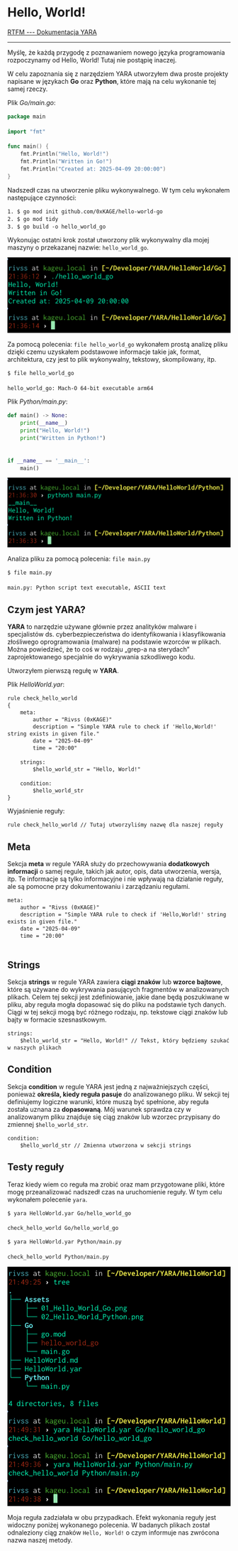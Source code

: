 # Hello, World!


[RTFM --- Dokumentacja YARA](https://yara.readthedocs.io/en/latest/writingrules.html#writing-yara-rules)

---
Myślę, że każdą przygodę z poznawaniem nowego języka programowania rozpoczynamy od Hello, World! Tutaj nie postąpię inaczej.

W celu zapoznania się z narzędziem YARA utworzyłem dwa proste projekty napisane w językach **Go** oraz **Python**, które mają na celu wykonanie tej samej rzeczy.

Plik *Go/main.go*:

```go
package main

import "fmt"

func main() {
	fmt.Println("Hello, World!")
	fmt.Println("Written in Go!")
	fmt.Println("Created at: 2025-04-09 20:00:00")
}
```

Nadszedł czas na utworzenie pliku wykonywalnego. W tym celu wykonałem następujące czynności:

```txt
1. $ go mod init github.com/0xKAGE/hello-world-go
2. $ go mod tidy
3. $ go build -o hello_world_go
```

Wykonując ostatni krok został utworzony plik wykonywalny dla mojej maszyny o przekazanej nazwie: `hello_world_go`. 

![01_Hello_World_Go](Assets/01_Hello_World_Go.png)

Za pomocą polecenia: `file hello_world_go` wykonałem prostą analizę pliku dzięki czemu uzyskałem podstawowe informacje takie jak, format, architektura, czy jest to plik wykonywalny, tekstowy, skompilowany, itp.

```sh
$ file hello_world_go

hello_world_go: Mach-O 64-bit executable arm64
```

Plik *Python/main.py*:

```python
def main() -> None:
    print(__name__)
    print("Hello, World!")
    print("Written in Python!")


if __name__ == '__main__':
    main()
```


![02_Hello_World_Python](Assets/02_Hello_World_Python.png)

Analiza pliku za pomocą polecenia: `file main.py`

```sh
$ file main.py

main.py: Python script text executable, ASCII text
```

## Czym jest YARA?

**YARA** to narzędzie używane głównie przez analityków malware i specjalistów ds. cyberbezpieczeństwa do identyfikowania i klasyfikowania złośliwego oprogramowania (malware) na podstawie wzorców w plikach. Można powiedzieć, że to coś w rodzaju „grep-a na sterydach” zaprojektowanego specjalnie do wykrywania szkodliwego kodu.

Utworzyłem pierwszą regułę w **YARA**.

Plik *HelloWorld.yar*:

```yara
rule check_hello_world
{
    meta:
        author = "Rivss (0xKAGE)"
        description = "Simple YARA rule to check if 'Hello,World!' string exists in given file."
        date = "2025-04-09"
        time = "20:00"

    strings:
        $hello_world_str = "Hello, World!"

    condition:
        $hello_world_str
}
```

Wyjaśnienie reguły:

```yara
rule check_hello_world // Tutaj utworzyliśmy nazwę dla naszej reguły
```

## Meta

Sekcja **meta** w regule YARA służy do przechowywania **dodatkowych informacji** o samej regule, takich jak autor, opis, data utworzenia, wersja, itp. Te informacje są tylko informacyjne i nie wpływają na działanie reguły, ale są pomocne przy dokumentowaniu i zarządzaniu regułami.

```yara
meta:
	author = "Rivss (0xKAGE)"
    description = "Simple YARA rule to check if 'Hello,World!' string exists in given file."
    date = "2025-04-09"
    time = "20:00"
        
```

## Strings

Sekcja **strings** w regule YARA zawiera **ciągi znaków** lub **wzorce bajtowe**, które są używane do wykrywania pasujących fragmentów w analizowanych plikach. Celem tej sekcji jest zdefiniowanie, jakie dane będą poszukiwane w pliku, aby reguła mogła dopasować się do pliku na podstawie tych danych. Ciągi w tej sekcji mogą być różnego rodzaju, np. tekstowe ciągi znaków lub bajty w formacie szesnastkowym.

```yara
strings:
    $hello_world_str = "Hello, World!" // Tekst, który będziemy szukać w naszych plikach
```

## Condition

Sekcja **condition** w regule YARA jest jedną z najważniejszych części, ponieważ **określa, kiedy reguła pasuje** do analizowanego pliku. W sekcji tej definiujemy logiczne warunki, które muszą być spełnione, aby reguła została uznana za **dopasowaną**. Mój warunek sprawdza czy w analizowanym pliku znajduje się ciąg znaków lub wzorzec przypisany do zmiennej `$hello_world_str`.

```yara
condition:
    $hello_world_str // Zmienna utworzona w sekcji strings
```

## Testy reguły

Teraz kiedy wiem co reguła ma zrobić oraz mam przygotowane pliki, które mogę przeanalizować nadszedł czas na uruchomienie reguły. W tym celu wykonałem polecenie `yara`. 

```sh
$ yara HelloWorld.yar Go/hello_world_go

check_hello_world Go/hello_world_go
```

```sh
$ yara HelloWorld.yar Python/main.py

check_hello_world Python/main.py
```

![03_Hello_World_YARA](Assets/03_Hello_World_YARA.png)

Moja reguła zadziałała w obu przypadkach. Efekt wykonania reguły jest widoczny poniżej wykonanego polecenia. 
W badanych plikach został odnaleziony ciąg znaków `Hello, World!` o czym informuje nas zwrócona nazwa naszej metody.